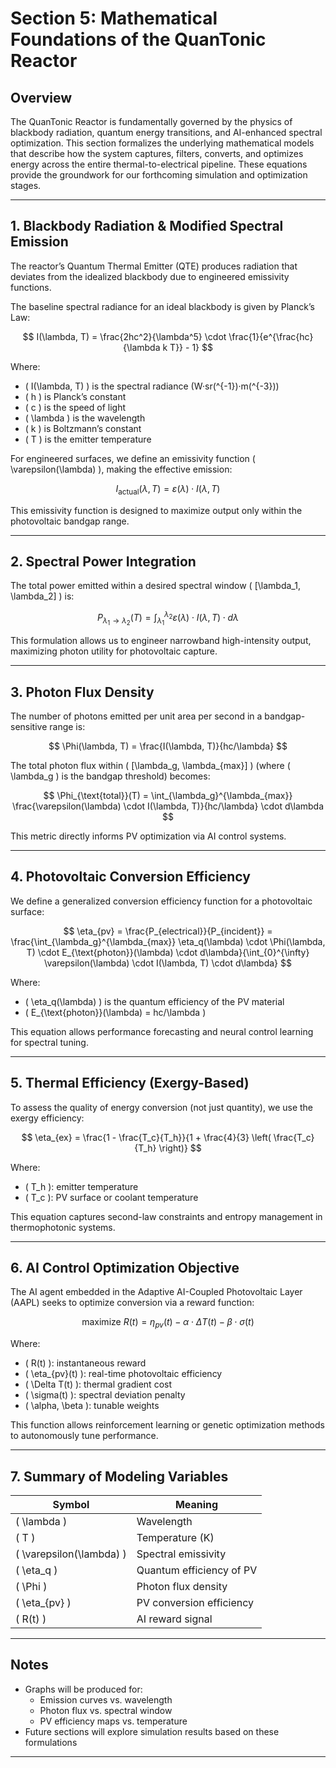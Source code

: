 # Section 5: Mathematical Foundations of the QuanTonic Reactor

## Overview

The QuanTonic Reactor is fundamentally governed by the physics of blackbody radiation, quantum energy transitions, and AI-enhanced spectral optimization. This section formalizes the underlying mathematical models that describe how the system captures, filters, converts, and optimizes energy across the entire thermal-to-electrical pipeline. These equations provide the groundwork for our forthcoming simulation and optimization stages.

---

## 1. Blackbody Radiation & Modified Spectral Emission

The reactor’s Quantum Thermal Emitter (QTE) produces radiation that deviates from the idealized blackbody due to engineered emissivity functions.

The baseline spectral radiance for an ideal blackbody is given by Planck’s Law:

$$
I(\lambda, T) = \frac{2hc^2}{\lambda^5} \cdot \frac{1}{e^{\frac{hc}{\lambda k T}} - 1}
$$

Where:
- \( I(\lambda, T) \) is the spectral radiance (W·sr\(^{-1}\)·m\(^{-3}\))
- \( h \) is Planck’s constant
- \( c \) is the speed of light
- \( \lambda \) is the wavelength
- \( k \) is Boltzmann’s constant
- \( T \) is the emitter temperature

For engineered surfaces, we define an emissivity function \( \varepsilon(\lambda) \), making the effective emission:

$$
I_{\text{actual}}(\lambda, T) = \varepsilon(\lambda) \cdot I(\lambda, T)
$$

This emissivity function is designed to maximize output only within the photovoltaic bandgap range.

---

## 2. Spectral Power Integration

The total power emitted within a desired spectral window \( [\lambda_1, \lambda_2] \) is:

$$
P_{\lambda_1 \rightarrow \lambda_2}(T) = \int_{\lambda_1}^{\lambda_2} \varepsilon(\lambda) \cdot I(\lambda, T) \cdot d\lambda
$$

This formulation allows us to engineer narrowband high-intensity output, maximizing photon utility for photovoltaic capture.

---

## 3. Photon Flux Density

The number of photons emitted per unit area per second in a bandgap-sensitive range is:

$$
\Phi(\lambda, T) = \frac{I(\lambda, T)}{hc/\lambda}
$$

The total photon flux within \( [\lambda_g, \lambda_{max}] \) (where \( \lambda_g \) is the bandgap threshold) becomes:

$$
\Phi_{\text{total}}(T) = \int_{\lambda_g}^{\lambda_{max}} \frac{\varepsilon(\lambda) \cdot I(\lambda, T)}{hc/\lambda} \cdot d\lambda
$$

This metric directly informs PV optimization via AI control systems.

---

## 4. Photovoltaic Conversion Efficiency

We define a generalized conversion efficiency function for a photovoltaic surface:

$$
\eta_{pv} = \frac{P_{electrical}}{P_{incident}} = \frac{\int_{\lambda_g}^{\lambda_{max}} \eta_q(\lambda) \cdot \Phi(\lambda, T) \cdot E_{\text{photon}}(\lambda) \cdot d\lambda}{\int_{0}^{\infty} \varepsilon(\lambda) \cdot I(\lambda, T) \cdot d\lambda}
$$

Where:
- \( \eta_q(\lambda) \) is the quantum efficiency of the PV material
- \( E_{\text{photon}}(\lambda) = hc/\lambda \)

This equation allows performance forecasting and neural control learning for spectral tuning.

---

## 5. Thermal Efficiency (Exergy-Based)

To assess the quality of energy conversion (not just quantity), we use the exergy efficiency:

$$
\eta_{ex} = \frac{1 - \frac{T_c}{T_h}}{1 + \frac{4}{3} \left( \frac{T_c}{T_h} \right)}
$$

Where:
- \( T_h \): emitter temperature
- \( T_c \): PV surface or coolant temperature

This equation captures second-law constraints and entropy management in thermophotonic systems.

---

## 6. AI Control Optimization Objective

The AI agent embedded in the Adaptive AI-Coupled Photovoltaic Layer (AAPL) seeks to optimize conversion via a reward function:

$$
\text{maximize } R(t) = \eta_{pv}(t) - \alpha \cdot \Delta T(t) - \beta \cdot \sigma(t)
$$

Where:
- \( R(t) \): instantaneous reward
- \( \eta_{pv}(t) \): real-time photovoltaic efficiency
- \( \Delta T(t) \): thermal gradient cost
- \( \sigma(t) \): spectral deviation penalty
- \( \alpha, \beta \): tunable weights

This function allows reinforcement learning or genetic optimization methods to autonomously tune performance.

---

## 7. Summary of Modeling Variables

| Symbol        | Meaning                                  |
|---------------|-------------------------------------------|
| \( \lambda \) | Wavelength                                |
| \( T \)       | Temperature (K)                           |
| \( \varepsilon(\lambda) \) | Spectral emissivity        |
| \( \eta_q \)  | Quantum efficiency of PV                 |
| \( \Phi \)    | Photon flux density                      |
| \( \eta_{pv} \) | PV conversion efficiency              |
| \( R(t) \)    | AI reward signal                         |

---

## Notes

- Graphs will be produced for:
  - Emission curves vs. wavelength
  - Photon flux vs. spectral window
  - PV efficiency maps vs. temperature
- Future sections will explore simulation results based on these formulations

---
